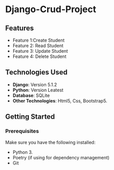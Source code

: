 # Django-Crud-Project


## Features

- Feature 1:Create Student
- Feature 2: Read Student
- Feature 3: Update Student
- Feature 4: Delete Student


## Technologies Used

- **Django**: Version 5.1.2
- **Python**: Version Leatest
- **Database**: SQLite
- **Other Technologies**: Html5, Css, Bootstrap5.

## Getting Started

### Prerequisites

Make sure you have the following installed:

- Python 3.
- Poetry (if using for dependency management)
- Git

